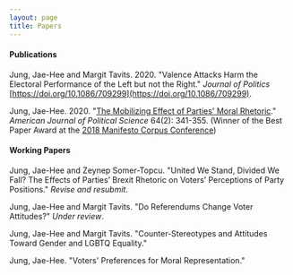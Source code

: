 ```yaml
---
layout: page
title: Papers
---
```


#### Publications

Jung, Jae-Hee and Margit Tavits. 2020. "Valence Attacks Harm the Electoral Performance of the Left but not the Right." _Journal of Politics_ [https://doi.org/10.1086/709299](https://doi.org/10.1086/709299).

Jung, Jae-Hee. 2020. "[The Mobilizing Effect of Parties' Moral Rhetoric](https://onlinelibrary.wiley.com/doi/full/10.1111/ajps.12476)." _American Journal of Political Science_ 64(2): 341-355. (Winner of the Best Paper Award at the [2018 Manifesto Corpus Conference](https://manifesto-project.wzb.eu/conference-2018))

#### Working Papers

Jung, Jae-Hee and Zeynep Somer-Topcu. "United We Stand, Divided We Fall? The Effects of Parties’ Brexit Rhetoric on Voters’ Perceptions of Party Positions." _Revise and resubmit_.

Jung, Jae-Hee and Margit Tavits. "Do Referendums Change Voter Attitudes?" _Under review_.

Jung, Jae-Hee and Margit Tavits. "Counter-Stereotypes and Attitudes Toward Gender and LGBTQ Equality."

Jung, Jae-Hee. "Voters' Preferences for Moral Representation."

